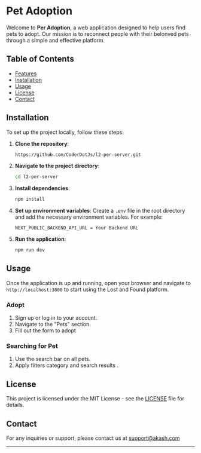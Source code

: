 # Pet Adoption

Welcome to **Per Adoption**, a web application designed to help users find pets to adopt. Our mission is to reconnect people with their belonved pets through a simple and effective platform.

## Table of Contents

- [Features](#features)
- [Installation](#installation)
- [Usage](#usage)
- [License](#license)
- [Contact](#contact)

## Installation

To set up the project locally, follow these steps:

1. **Clone the repository**:

   ```bash
   https://github.com/CoderDotJs/l2-per-server.git
   ```

2. **Navigate to the project directory**:

   ```bash
   cd l2-per-server
   ```

3. **Install dependencies**:

   ```bash
   npm install
   ```

4. **Set up environment variables**:
   Create a `.env` file in the root directory and add the necessary environment variables. For example:

   ```plaintext
   NEXT_PUBLIC_BACKEND_API_URL = Your Backend URL
   ```

5. **Run the application**:
   ```bash
   npm run dev
   ```

## Usage

Once the application is up and running, open your browser and navigate to `http://localhost:3000` to start using the Lost and Found platform.

### Adopt

1. Sign up or log in to your account.
2. Navigate to the "Pets" section.
3. Fill out the form to adopt

### Searching for Pet

1. Use the search bar on all pets.
2. Apply filters category and search results .

## License

This project is licensed under the MIT License - see the [LICENSE](LICENSE) file for details.

## Contact

For any inquiries or support, please contact us at [support@akash.com](mailto:support@akash.com)

---

